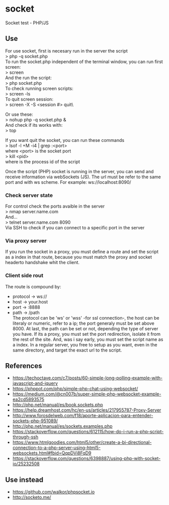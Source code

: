 # socket
Socket test - PHP/JS

## Use
For use socket, first is necesary run in the server the script\
\> php -q socket.php\
To run the socket.php independent of the terminal window, you can run first screen:\
\> screen\
And the run the script:\
\> php socket.php\
To check running screen scripts:\
\> screen -ls\
To quit screen session:\
\> screen -X -S \<session \#\> quit\

Or use these:\
\> nohup php -q socket.php &\
And check if its works with:\
\> top

If you want quit the socket, you can run these commands\
\> lsof -l +M -i4 | grep :\<port>\
where \<port> is the socket port\
\> kill \<pid>\
where <pid> is the process id of the script
  
Once the script (PHP) socket is running in the server, you can send and receive information via webSockets (JS).
The url must be refer to the same port and with ws scheme. For example: ws://localhost:8090/

### Check server state
For control check the ports avaible in the server\
\> nmap server.name.com\
And...\
\> telnet server.name.com 8090\
Via SSH to check if you can connect to a specific port in the server

### Via proxy server
If you run the socket in a proxy, you must define a route and set the script as a index in that route, because you must match the proxy and socket headerto handshake whit the client.

### Client side rout
The route is compound by:
- protocol -> ws://
- host     -> your.host
- port     -> :8888
- path     -> /path\
The protocol can be 'ws' or 'wss' -for ssl connection-, the host can be literaly or numeric, refer to a ip; the port generaly must be set above 8000. At last, the path can be set or not, depending the type of server you have. If its a proxy, you must set the port redirection, isolate it from the rest of the site. And, was i say early, you must set the script name as a index. In a regular server, you free to setup as you want, even in the same directory, and target the exact url to the script. 

## References
- https://techoctave.com/c7/posts/60-simple-long-polling-example-with-javascript-and-jquery
- https://phppot.com/php/simple-php-chat-using-websocket/
- https://medium.com/@cn007b/super-simple-php-websocket-example-ea2cd5893575
- http://php.net/manual/es/book.sockets.php
- https://help.dreamhost.com/hc/en-us/articles/217955787-Proxy-Server
- http://www.forosdelweb.com/f18/aporte-aplicacion-para-entender-sockets-php-951089/
- http://php.net/manual/es/sockets.examples.php
- https://stackoverflow.com/questions/612115/how-do-i-run-a-php-script-through-ssh
- https://www.htmlgoodies.com/html5/other/create-a-bi-directional-connection-to-a-php-server-using-html5-websockets.html#fbid=QqpDVi8FqD9
- https://stackoverflow.com/questions/6398887/using-php-with-socket-io/25232508

## Use instead
- https://github.com/walkor/phpsocket.io
- http://socketo.me/
